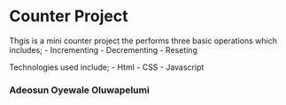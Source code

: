 # Counter Project

Thgis is a mini counter project the performs three basic operations which includes;
    - Incrementing
    - Decrementing
    - Reseting

Technologies used include;
    - Html
    - CSS
    - Javascript

### Adeosun Oyewale Oluwapelumi